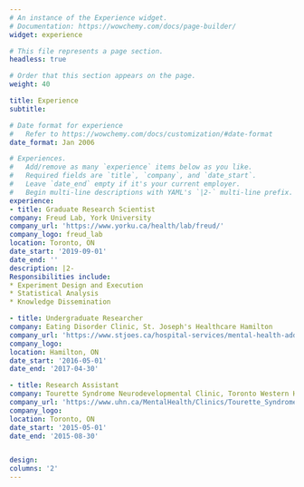 ```yaml
---
# An instance of the Experience widget.
# Documentation: https://wowchemy.com/docs/page-builder/
widget: experience

# This file represents a page section.
headless: true

# Order that this section appears on the page.
weight: 40

title: Experience
subtitle:

# Date format for experience
#   Refer to https://wowchemy.com/docs/customization/#date-format
date_format: Jan 2006

# Experiences.
#   Add/remove as many `experience` items below as you like.
#   Required fields are `title`, `company`, and `date_start`.
#   Leave `date_end` empty if it's your current employer.
#   Begin multi-line descriptions with YAML's `|2-` multi-line prefix.
experience:
- title: Graduate Research Scientist
company: Freud Lab, York University
company_url: 'https://www.yorku.ca/health/lab/freud/'
company_logo: freud_lab
location: Toronto, ON
date_start: '2019-09-01'
date_end: ''
description: |2-
Responsibilities include:
* Experiment Design and Execution 
* Statistical Analysis 
* Knowledge Dissemination

- title: Undergraduate Researcher
company: Eating Disorder Clinic, St. Joseph's Healthcare Hamilton
company_url: 'https://www.stjoes.ca/hospital-services/mental-health-addiction-services/mental-health-services/eating-disorders-program'
company_logo: 
location: Hamilton, ON
date_start: '2016-05-01'
date_end: '2017-04-30'

- title: Research Assistant
company: Tourette Syndrome Neurodevelopmental Clinic, Toronto Western Hospital
company_url: 'https://www.uhn.ca/MentalHealth/Clinics/Tourette_Syndrome_Clinic#about'
company_logo: 
location: Toronto, ON
date_start: '2015-05-01'
date_end: '2015-08-30'


design:
columns: '2'
---
```

